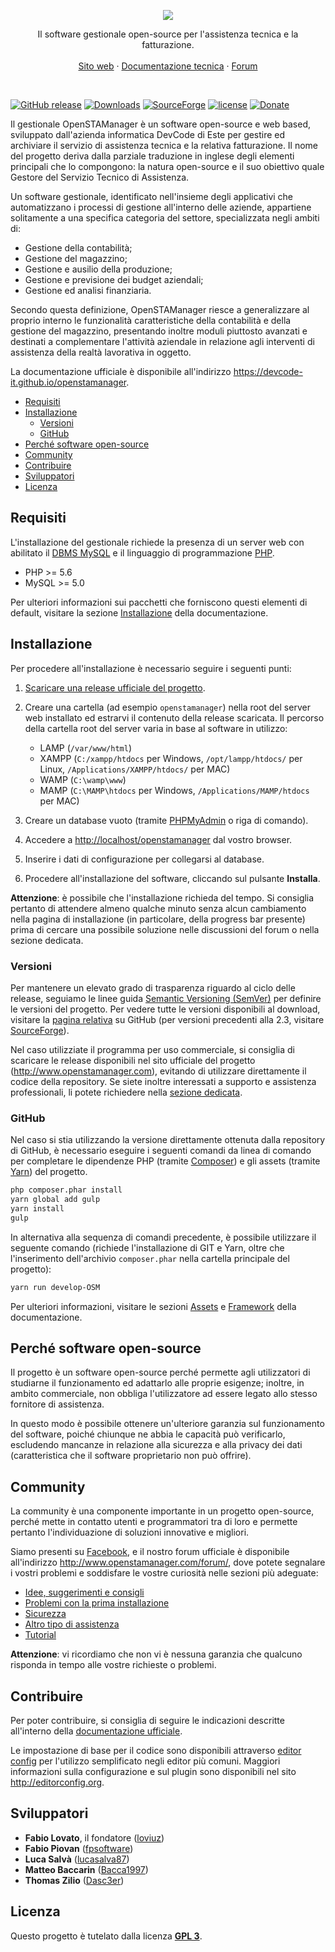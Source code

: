 <p align="center">
  <a href="http://openstamanager.com">
    <img src="https://www.openstamanager.com/wp-content/uploads/2015/04/logo_full-2.png">
  </a>

  <p align="center">
    Il software gestionale open-source per l'assistenza tecnica e la fatturazione.
    <br>
    <br>
    <a href="http://openstamanager.com">Sito web</a>
    &middot;
    <a href="https://devcode-it.github.io/openstamanager">Documentazione tecnica</a>
    &middot;
    <a href="http://openstamanager.com/forum">Forum</a>
  </p>
</p>

<br>

[![GitHub release](https://img.shields.io/github/release/devcode-it/openstamanager/all.svg)](https://github.com/devcode-it/openstamanager/releases)
[![Downloads](https://img.shields.io/github/downloads/devcode-it/openstamanager/total.svg)](https://github.com/devcode-it/openstamanager/releases)
[![SourceForge](https://img.shields.io/sourceforge/dt/openstamanager.svg?label=SourceForge)](https://sourceforge.net/projects/openstamanager/)
[![license](https://img.shields.io/github/license/devcode-it/openstamanager.svg)](https://github.com/devcode-it/openstamanager/blob/master/LICENSE)
[![Donate](https://img.shields.io/badge/Donate-PayPal-green.svg)](http://sourceforge.net/donate/index.php?group_id=236538)

Il gestionale OpenSTAManager è un software open-source e web based, sviluppato dall'azienda informatica DevCode di Este per gestire ed archiviare il servizio di assistenza tecnica e la relativa fatturazione.
Il nome del progetto deriva dalla parziale traduzione in inglese degli elementi principali che lo compongono: la natura open-source e il suo obiettivo quale Gestore del Servizio Tecnico di Assistenza.

Un software gestionale, identificato nell'insieme degli applicativi che automatizzano i processi di gestione all'interno delle aziende, appartiene solitamente a una specifica categoria del settore, specializzata negli ambiti di:

- Gestione della contabilità;
- Gestione del magazzino;
- Gestione e ausilio della produzione;
- Gestione e previsione dei budget aziendali;
- Gestione ed analisi finanziaria.

Secondo questa definizione, OpenSTAManager riesce a generalizzare al proprio interno le funzionalità caratteristiche della contabilità e della gestione del magazzino, presentando inoltre moduli piuttosto avanzati e destinati a complementare l'attività aziendale in relazione agli interventi di assistenza della realtà lavorativa in oggetto.

La documentazione ufficiale è disponibile all'indirizzo <https://devcode-it.github.io/openstamanager>.

<!-- TOC depthFrom:2 depthTo:6 orderedList:false updateOnSave:true withLinks:true -->

- [Requisiti](#requisiti)
- [Installazione](#installazione)
    - [Versioni](#versioni)
    - [GitHub](#github)
- [Perché software open-source](#perch%C3%A9-software-open-source)
- [Community](#community)
- [Contribuire](#contribuire)
- [Sviluppatori](#sviluppatori)
- [Licenza](#licenza)

<!-- /TOC -->

## Requisiti

L'installazione del gestionale richiede la presenza di un server web con abilitato il [DBMS MySQL](https://www.mysql.com)  e il linguaggio di programmazione [PHP](http://php.net).

- PHP >= 5.6
- MySQL >= 5.0

Per ulteriori informazioni sui pacchetti che forniscono questi elementi di default, visitare la sezione [Installazione](https://devcode-it.github.io/openstamanager/installazione.html) della documentazione.

## Installazione

Per procedere all'installazione è necessario seguire i seguenti punti:

1. [Scaricare una release ufficiale del progetto](https://github.com/devcode-it/openstamanager/releases).
2. Creare una cartella (ad esempio `openstamanager`) nella root del server web installato ed estrarvi il contenuto della release scaricata. Il percorso della cartella root del server varia in base al software in utilizzo:

   - LAMP (`/var/www/html`)
   - XAMPP (`C:/xampp/htdocs` per Windows, `/opt/lampp/htdocs/` per Linux, `/Applications/XAMPP/htdocs/` per MAC)
   - WAMP (`C:\wamp\www`)
   - MAMP (`C:\MAMP\htdocs` per Windows, `/Applications/MAMP/htdocs` per MAC)

3. Creare un database vuoto (tramite [PHPMyAdmin](http://localhost/phpmyadmin/) o riga di comando).
4. Accedere a <http://localhost/openstamanager> dal vostro browser.
5. Inserire i dati di configurazione per collegarsi al database.
6. Procedere all'installazione del software, cliccando sul pulsante **Installa**.

**Attenzione**: è possibile che l'installazione richieda del tempo. Si consiglia pertanto di attendere almeno qualche minuto senza alcun cambiamento nella pagina di installazione (in particolare, della progress bar presente) prima di cercare una possibile soluzione nelle discussioni del forum o nella sezione dedicata.

### Versioni

Per mantenere un elevato grado di trasparenza riguardo al ciclo delle release, seguiamo le linee guida [Semantic Versioning (SemVer)](http://semver.org/) per definire le versioni del progetto.
Per vedere tutte le versioni disponibili al download, visitare la [pagina relativa](https://github.com/devcode-it/openstamanager/releases) su GitHub (per versioni precedenti alla 2.3, visitare [SourceForge](https://sourceforge.net/projects/openstamanager/files)).

Nel caso utilizziate il programma per uso commerciale, si consiglia di scaricare le release disponibili nel sito ufficiale del progetto (<http://www.openstamanager.com>), evitando di utilizzare direttamente il codice della repository.
Se siete inoltre interessati a supporto e assistenza professionali, li potete richiedere nella [sezione dedicata](http://www.openstamanager.com/per-le-aziende/).

### GitHub

Nel caso si stia utilizzando la versione direttamente ottenuta dalla repository di GitHub, è necessario eseguire i seguenti comandi da linea di comando per completare le dipendenze PHP (tramite [Composer](https://getcomposer.org)) e gli assets (tramite [Yarn](https://yarnpkg.com)) del progetto.

```bash
php composer.phar install
yarn global add gulp
yarn install
gulp
```

In alternativa alla sequenza di comandi precedente, è possibile utilizzare il seguente comando (richiede l'installazione di GIT e Yarn, oltre che l'inserimento dell'archivio `composer.phar` nella cartella principale del progetto):

```bash
yarn run develop-OSM
```

Per ulteriori informazioni, visitare le sezioni [Assets](https://devcode-it.github.io/openstamanager/assets.html) e [Framework](https://devcode-it.github.io/openstamanager/framework.html) della documentazione.

## Perché software open-source

Il progetto è un software open-source perché permette agli utilizzatori di studiarne il funzionamento ed adattarlo alle proprie esigenze; inoltre, in ambito commerciale, non obbliga l'utilizzatore ad essere legato allo stesso fornitore di assistenza.

In questo modo è possibile ottenere un'ulteriore garanzia sul funzionamento del software, poiché chiunque ne abbia le capacità può verificarlo, escludendo mancanze in relazione alla sicurezza e alla privacy dei dati (caratteristica che il software proprietario non può offrire).

## Community

La community è una componente importante in un progetto open-source, perché mette in contatto utenti e programmatori tra di loro e permette pertanto l'individuazione di soluzioni innovative e migliori.

Siamo presenti su [Facebook](https://www.facebook.com/openstamanager), e il nostro forum ufficiale è disponibile all'indirizzo <http://www.openstamanager.com/forum/>, dove potete segnalare i vostri problemi e soddisfare le vostre curiosità nelle sezioni più adeguate:

- [Idee, suggerimenti e consigli](http://www.openstamanager.com/forum/viewforum.php?f=1)
- [Problemi con la prima installazione](http://www.openstamanager.com/forum/viewforum.php?f=2)
- [Sicurezza](http://www.openstamanager.com/forum/viewforum.php?f=3)
- [Altro tipo di assistenza](http://www.openstamanager.com/forum/viewforum.php?f=4)
- [Tutorial](http://www.openstamanager.com/forum/viewforum.php?f=5)

**Attenzione**: vi ricordiamo che non vi è nessuna garanzia che qualcuno risponda in tempo alle vostre richieste o problemi.

## Contribuire

Per poter contribuire, si consiglia di seguire le indicazioni descritte all'interno della [documentazione ufficiale](https://devcode-it.github.io/openstamanager/contribuire.html).

Le impostazione di base per il codice sono disponibili attraverso [editor config](https://github.com/devcode-it/openstamanager/blob/master/.editorconfig) per l'utilizzo semplificato negli editor più comuni.
Maggiori informazioni sulla configurazione e sul plugin sono disponibili nel sito <http://editorconfig.org>.

## Sviluppatori

- **Fabio Lovato**, il fondatore ([loviuz](https://github.com/loviuz))
- **Fabio Piovan** ([fpsoftware](https://github.com/fpsoftware))
- **Luca Salvà** ([lucasalva87](https://github.com/lucasalva87))
- **Matteo Baccarin** ([Bacca1997](https://github.com/Bacca1997))
- **Thomas Zilio** ([Dasc3er](https://github.com/Dasc3er))

## Licenza

Questo progetto è tutelato dalla licenza [**GPL 3**](https://github.com/devcode-it/openstamanager/blob/master/LICENSE).
